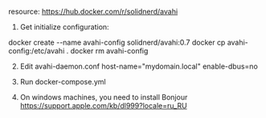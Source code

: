 resource:
https://hub.docker.com/r/solidnerd/avahi

1. Get initialize configuration:

docker create --name avahi-config solidnerd/avahi:0.7
docker cp avahi-config:/etc/avahi .
docker rm avahi-config


2. Edit avahi-daemon.conf
    host-name="mydomain.local"
    enable-dbus=no

3. Run docker-compose.yml

4. On windows machines, you need to install Bonjour
   https://support.apple.com/kb/dl999?locale=ru_RU
